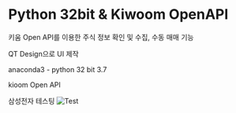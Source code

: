 # Python 32bit & Kiwoom OpenAPI

키움 Open API를 이용한 주식 정보 확인 및 수집, 수동 매매 기능

QT Design으로 UI 제작

anaconda3 - python 32 bit 3.7 

kioom Open API


삼성전자 테스팅
![Test](https://user-images.githubusercontent.com/67304364/105473178-23eb8780-5ce0-11eb-817f-220ab3af44f4.PNG)
